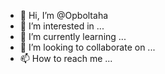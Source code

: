- 👋 Hi, I’m @Opboltaha
- 👀 I’m interested in ...
- 🌱 I’m currently learning ...
- 💞️ I’m looking to collaborate on ...
- 📫 How to reach me ...

<!---
Opboltaha/Opboltaha is a ✨ special ✨ repository because its `README.md` (this file) appears on your GitHub profile.
You can click the Preview link to take a look at your changes.
--->
